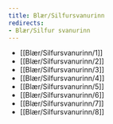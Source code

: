 ```yaml
---
title: Blær/Silfursvanurinn
redirects:
- Blær/Silfur svanurinn
---
```


* [[Blær/Silfursvanurinn/1]]
* [[Blær/Silfursvanurinn/2]]
* [[Blær/Silfursvanurinn/3]]
* [[Blær/Silfursvanurinn/4]]
* [[Blær/Silfursvanurinn/5]]
* [[Blær/Silfursvanurinn/6]]
* [[Blær/Silfursvanurinn/7]]
* [[Blær/Silfursvanurinn/8]]

